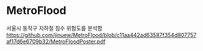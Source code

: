 # MetroFlood
서울시 동작구 지하철 침수 위험도를 분석함
https://github.com/jinuew/MetroFlood/blob/c11aa442ad63587f354d807757af17d6e6709b32/MetroFloodPoster.pdf
